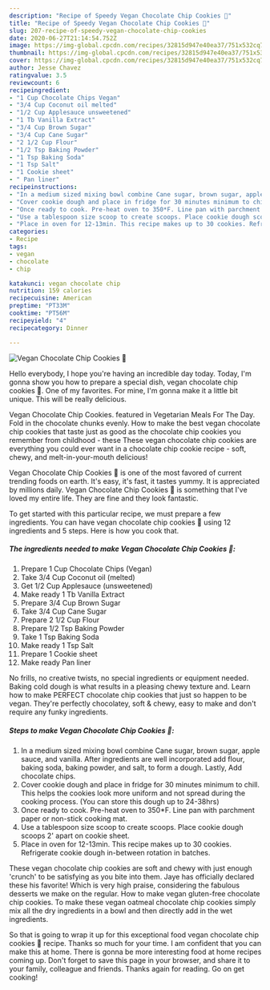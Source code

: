 ```yaml
---
description: "Recipe of Speedy Vegan Chocolate Chip Cookies 🍪"
title: "Recipe of Speedy Vegan Chocolate Chip Cookies 🍪"
slug: 207-recipe-of-speedy-vegan-chocolate-chip-cookies
date: 2020-06-27T21:14:54.752Z
image: https://img-global.cpcdn.com/recipes/32815d947e40ea37/751x532cq70/vegan-chocolate-chip-cookies-🍪-recipe-main-photo.jpg
thumbnail: https://img-global.cpcdn.com/recipes/32815d947e40ea37/751x532cq70/vegan-chocolate-chip-cookies-🍪-recipe-main-photo.jpg
cover: https://img-global.cpcdn.com/recipes/32815d947e40ea37/751x532cq70/vegan-chocolate-chip-cookies-🍪-recipe-main-photo.jpg
author: Jesse Chavez
ratingvalue: 3.5
reviewcount: 6
recipeingredient:
- "1 Cup Chocolate Chips Vegan"
- "3/4 Cup Coconut oil melted"
- "1/2 Cup Applesauce unsweetened"
- "1 Tb Vanilla Extract"
- "3/4 Cup Brown Sugar"
- "3/4 Cup Cane Sugar"
- "2 1/2 Cup Flour"
- "1/2 Tsp Baking Powder"
- "1 Tsp Baking Soda"
- "1 Tsp Salt"
- "1 Cookie sheet"
- " Pan liner"
recipeinstructions:
- "In a medium sized mixing bowl combine Cane sugar, brown sugar, apple sauce, and vanilla. After ingredients are well incorporated add flour, baking soda, baking powder, and salt, to form a dough. Lastly, Add chocolate chips."
- "Cover cookie dough and place in fridge for 30 minutes minimum to chill. This helps the cookies look more uniform and not spread during the cooking process. (You can store this dough up to 24-38hrs)"
- "Once ready to cook. Pre-heat oven to 350*F. Line pan with parchment paper or non-stick cooking mat."
- "Use a tablespoon size scoop to create scoops. Place cookie dough scoops 2&#39; apart on cookie sheet."
- "Place in oven for 12-13min. This recipe makes up to 30 cookies. Refrigerate cookie dough in-between rotation in batches."
categories:
- Recipe
tags:
- vegan
- chocolate
- chip

katakunci: vegan chocolate chip 
nutrition: 159 calories
recipecuisine: American
preptime: "PT33M"
cooktime: "PT56M"
recipeyield: "4"
recipecategory: Dinner

---
```



![Vegan Chocolate Chip Cookies 🍪](https://img-global.cpcdn.com/recipes/32815d947e40ea37/751x532cq70/vegan-chocolate-chip-cookies-🍪-recipe-main-photo.jpg)

Hello everybody, I hope you're having an incredible day today. Today, I'm gonna show you how to prepare a special dish, vegan chocolate chip cookies 🍪. One of my favorites. For mine, I'm gonna make it a little bit unique. This will be really delicious.

Vegan Chocolate Chip Cookies. featured in Vegetarian Meals For The Day. Fold in the chocolate chunks evenly. How to make the best vegan chocolate chip cookies that taste just as good as the chocolate chip cookies you remember from childhood - these These vegan chocolate chip cookies are everything you could ever want in a chocolate chip cookie recipe - soft, chewy, and melt-in-your-mouth delicious!

Vegan Chocolate Chip Cookies 🍪 is one of the most favored of current trending foods on earth. It's easy, it's fast, it tastes yummy. It is appreciated by millions daily. Vegan Chocolate Chip Cookies 🍪 is something that I've loved my entire life. They are fine and they look fantastic.


To get started with this particular recipe, we must prepare a few ingredients. You can have vegan chocolate chip cookies 🍪 using 12 ingredients and 5 steps. Here is how you cook that.

<!--inarticleads1-->

##### The ingredients needed to make Vegan Chocolate Chip Cookies 🍪:

1. Prepare 1 Cup Chocolate Chips (Vegan)
1. Take 3/4 Cup Coconut oil (melted)
1. Get 1/2 Cup Applesauce (unsweetened)
1. Make ready 1 Tb Vanilla Extract
1. Prepare 3/4 Cup Brown Sugar
1. Take 3/4 Cup Cane Sugar
1. Prepare 2 1/2 Cup Flour
1. Prepare 1/2 Tsp Baking Powder
1. Take 1 Tsp Baking Soda
1. Make ready 1 Tsp Salt
1. Prepare 1 Cookie sheet
1. Make ready  Pan liner


No frills, no creative twists, no special ingredients or equipment needed. Baking cold dough is what results in a pleasing chewy texture and. Learn how to make PERFECT chocolate chip cookies that just so happen to be vegan. They&#39;re perfectly chocolatey, soft &amp; chewy, easy to make and don&#39;t require any funky ingredients. 

<!--inarticleads2-->

##### Steps to make Vegan Chocolate Chip Cookies 🍪:

1. In a medium sized mixing bowl combine Cane sugar, brown sugar, apple sauce, and vanilla. After ingredients are well incorporated add flour, baking soda, baking powder, and salt, to form a dough. Lastly, Add chocolate chips.
1. Cover cookie dough and place in fridge for 30 minutes minimum to chill. This helps the cookies look more uniform and not spread during the cooking process. (You can store this dough up to 24-38hrs)
1. Once ready to cook. Pre-heat oven to 350*F. Line pan with parchment paper or non-stick cooking mat.
1. Use a tablespoon size scoop to create scoops. Place cookie dough scoops 2&#39; apart on cookie sheet.
1. Place in oven for 12-13min. This recipe makes up to 30 cookies. Refrigerate cookie dough in-between rotation in batches.


These vegan chocolate chip cookies are soft and chewy with just enough &#39;crunch&#39; to be satisfying as you bite into them. Jaye has officially declared these his favorite! Which is very high praise, considering the fabulous desserts we make on the regular. How to make vegan gluten-free chocolate chip cookies. To make these vegan oatmeal chocolate chip cookies simply mix all the dry ingredients in a bowl and then directly add in the wet ingredients. 

So that is going to wrap it up for this exceptional food vegan chocolate chip cookies 🍪 recipe. Thanks so much for your time. I am confident that you can make this at home. There is gonna be more interesting food at home recipes coming up. Don't forget to save this page in your browser, and share it to your family, colleague and friends. Thanks again for reading. Go on get cooking!
